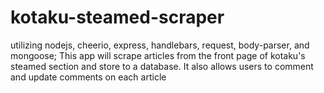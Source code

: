 # kotaku-steamed-scraper
utilizing nodejs, cheerio, express, handlebars, request, body-parser, and mongoose; This app will scrape articles from the front page of kotaku's steamed section and store to a database. It also allows users to comment and update comments on each article

